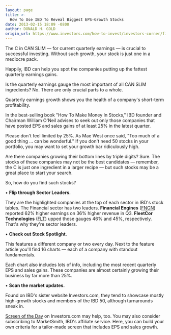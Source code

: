 ```yaml
---
layout: page
title: >-
  How To Use IBD To Reveal Biggest EPS-Growth Stocks
date: 2013-02-15 18:09 -0800
author: DONALD H. GOLD
origin_url: https://www.investors.com/how-to-invest/investors-corner/find-fast-growing-profits/
---
```


The C in CAN SLIM — for current quarterly earnings — is crucial to successful investing. Without such growth, your stock is just one in a mediocre pack.

Happily, IBD can help you spot the companies putting up the fattest quarterly earnings gains.

Is the quarterly earnings gauge the most important of all CAN SLIM ingredients? No. There are only crucial parts to a whole.

Quarterly earnings growth shows you the health of a company's short-term profitability.

In the best-selling book "How To Make Money In Stocks," IBD founder and Chairman William O'Neil advises to seek out only those companies that have posted EPS and sales gains of at least 25% in the latest quarter.

Please don't feel limited by 25%. As Mae West once said, "Too much of a good thing ... can be wonderful." If you don't need 50 stocks in your portfolio, you may want to set your growth bar ridiculously high.

Are there companies growing their bottom lines by triple digits? Sure. The stocks of these companies may not be the best candidates — remember, the C is just one ingredient in a larger recipe — but such stocks may be a great place to start your search.

So, how do you find such stocks?

• **Flip through Sector Leaders.**

They are the highlighted companies at the top of each sector in IBD's stock tables. The Financial sector has two leaders. **Financial Engines** ([FNGN](https://research.investors.com/quote.aspx?symbol=FNGN)) reported 62% higher earnings on 36% higher revenue in Q3. **FleetCor Technologies** ([FLT](https://research.investors.com/quote.aspx?symbol=FLT)) upped those gauges 46% and 45%, respectively. That's why they're sector leaders.

• **Check out Stock Spotlight.**

This features a different company or two every day. Next to the feature article you'll find 16 charts — each of a company with standout fundamentals.

Each chart also includes lots of info, including the most recent quarterly EPS and sales gains. These companies are almost certainly growing their business by far more than 25%.

• **Scan the market updates.**

Found on IBD's sister website Investors.com, they tend to showcase mostly high-growth stocks and members of the IBD 50, although turnarounds sneak in.

[Screen of the Day](http://research.investors.com/screen-center/?nav=ResearchSC) on Investors.com may help, too. You may also consider subscribing to MarketSmith, IBD's affiliate service. Here, you can build your own criteria for a tailor-made screen that includes EPS and sales growth.
